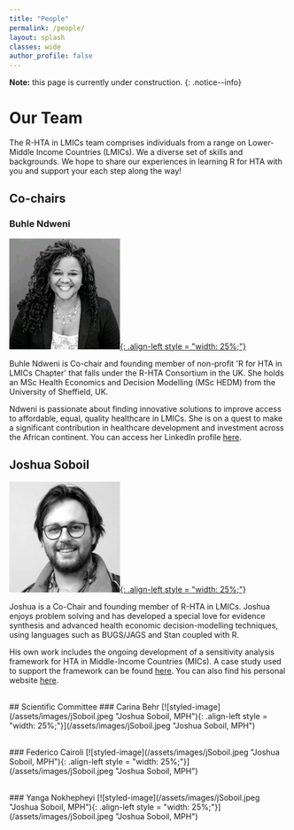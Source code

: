 ```yaml
---
title: "People"
permalink: /people/
layout: splash
classes: wide
author_profile: false
---
```

**Note:** this page is currently under construction.
{: .notice--info}
<br>
# Our Team
The R-HTA in LMICs team comprises individuals from a range on Lower-Middle Income Countries (LMICs). We a diverse set of skills and backgrounds. We hope to share our experiences in learning R for HTA with you and support your each step along the way! 

## Co-chairs
### Buhle Ndweni
[![styled-image](/assets/images/bNdweni.jpeg "Buhle Ndweni, MSc"){: .align-left style = "width: 25%;"}](/assets/images/bNdweni.jpeg "Buhle Ndweni, MSc")
<p>
Buhle Ndweni is Co-chair and founding member of non-profit 'R for HTA in LMICs Chapter' that falls under the R-HTA Consortium in the UK. She holds an MSc Health Economics and Decision Modelling (MSc HEDM) from the University of Sheffield, UK.
</p>
<p>
Ndweni is passionate about finding innovative solutions to improve access to affordable, equal, quality healthcare in LMICs. She is on a quest to make a significant contribution in healthcare development and investment across the African continent. You can access her LinkedIn profile <a href="https://www.linkedin.com/in/buhle-n-04a5661a/">here</a>.
</p>

## Joshua Soboil
[![styled-image](/assets/images/jSoboil.jpeg "Joshua Soboil, MPH"){: .align-left style = "width: 25%;"}](/assets/images/jSoboil.jpeg "Joshua Soboil, MPH")
<p>
Joshua is a Co-Chair and founding member of R-HTA in LMICs. Joshua enjoys problem solving and has developed a special love for evidence synthesis and advanced health economic decision-modelling techniques, using languages such as BUGS/JAGS and Stan coupled with R.
</p>
<p>
His own work includes the ongoing development of a sensitivity analysis framework for HTA in Middle-Income Countries (MICs). A case study used to support the framework can be found <a href="https://github.com/jSoboil/Dissertation">here</a>. You can also find his personal website <a href="https://jsoboil.github.io/">here</a>.
</p>
<br>
## Scientific Committee
### Carina Behr
[![styled-image](/assets/images/jSoboil.jpeg "Joshua Soboil, MPH"){: .align-left style = "width: 25%;"}](/assets/images/jSoboil.jpeg "Joshua Soboil, MPH")
<p>
</p>
<br>
### Federico Cairoli
[![styled-image](/assets/images/jSoboil.jpeg "Joshua Soboil, MPH"){: .align-left style = "width: 25%;"}](/assets/images/jSoboil.jpeg "Joshua Soboil, MPH")
<p>
</p>
<br>
### Yanga Nokhepheyi
[![styled-image](/assets/images/jSoboil.jpeg "Joshua Soboil, MPH"){: .align-left style = "width: 25%;"}](/assets/images/jSoboil.jpeg "Joshua Soboil, MPH")
<p>
</p>
<br>
